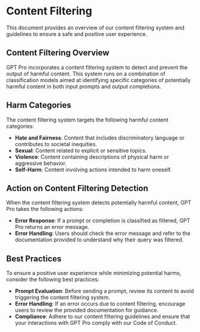 # Content Filtering

This document provides an overview of our content filtering system and guidelines to ensure a safe and positive user experience.

## Content Filtering Overview

GPT Pro incorporates a content filtering system to detect and prevent the output of harmful content. This system runs on a combination of classification models aimed at identifying specific categories of potentially harmful content in both input prompts and output completions.

## Harm Categories

The content filtering system targets the following harmful content categories:

- **Hate and Fairness**: Content that includes discriminatory language or contributes to societal inequities.
- **Sexual**: Content related to explicit or sensitive topics.
- **Violence**: Content containing descriptions of physical harm or aggressive behavior.
- **Self-Harm**: Content involving actions intended to harm oneself.

## Action on Content Filtering Detection

When the content filtering system detects potentially harmful content, GPT Pro takes the following actions:

- **Error Response**: If a prompt or completion is classified as filtered, GPT Pro returns an error message.
- **Error Handling**: Users should check the error message and refer to the documentation provided to understand why their query was filtered.

## Best Practices

To ensure a positive user experience while minimizing potential harms, consider the following best practices:

- **Prompt Evaluation**: Before sending a prompt, review its content to avoid triggering the content filtering system.
- **Error Handling**: If an error occurs due to content filtering, encourage users to review the provided documentation for guidance.
- **Compliance**: Adhere to our content filtering guidelines and ensure that your interactions with GPT Pro comply with our Code of Conduct.

<Hubspot />
